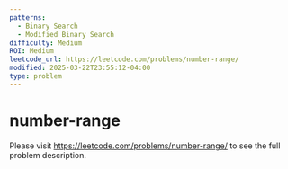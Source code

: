 ```yaml
---
patterns:
  - Binary Search
  - Modified Binary Search
difficulty: Medium
ROI: Medium
leetcode_url: https://leetcode.com/problems/number-range/
modified: 2025-03-22T23:55:12-04:00
type: problem
---
```


# number-range

Please visit https://leetcode.com/problems/number-range/ to see the full problem description.
